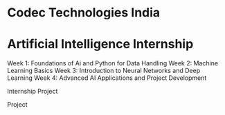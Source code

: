 # Codec Technologies India

# Artificial Intelligence Internship

Week 1: Foundations of Ai and Python for Data Handling
Week 2: Machine Learning Basics
Week 3: Introduction to Neural Networks and Deep Learning
Week 4: Advanced AI Applications and Project Development

Internship Project

Project
